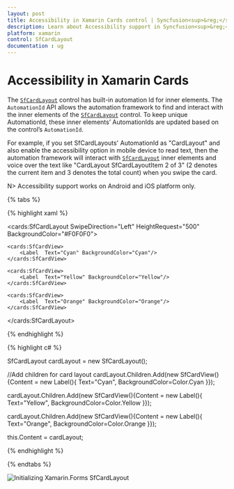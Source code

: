```yaml
---
layout: post
title: Accessibility in Xamarin Cards control | Syncfusion<sup>&reg;</sup>
description: Learn about Accessibility support in Syncfusion<sup>&reg;</sup> Essential Studio<sup>&reg;</sup> Xamarin Cards control, its elements and more.
platform: xamarin
control: SfCardLayout
documentation : ug
---
```


# Accessibility in Xamarin Cards

The [`SfCardLayout`](https://help.syncfusion.com/xamarin/cards/getting-started#sfcardlayout) control has built-in automation Id for inner elements. The `AutomationId` API allows the automation framework to find and interact with the inner elements of the [`SfCardLayout`](https://help.syncfusion.com/xamarin/cards/getting-started#sfcardlayout) control. To keep unique AutomationId, these inner elements’ AutomationIds are updated based on the control’s `AutomationId`.

For example, if you set SfCardLayouts' AutomationId as "CardLayout" and also enable the accessibility option in mobile device to read text, then the automation framework will interact with [`SfCardLayout`](https://help.syncfusion.com/xamarin/cards/getting-started#sfcardlayout) inner elements and voice over the text like "CardLayout SfCardLayoutItem 2 of 3" (2 denotes the current item and 3 denotes the total count) when you swipe the card.

N> Accessibility support works on Android and iOS platform only.

{% tabs %}

{% highlight xaml %}

<cards:SfCardLayout SwipeDirection="Left" HeightRequest="500" BackgroundColor="#F0F0F0">

	<cards:SfCardView>
		<Label  Text="Cyan" BackgroundColor="Cyan"/>
	</cards:SfCardView>

	<cards:SfCardView>
		<Label  Text="Yellow" BackgroundColor="Yellow"/>
	</cards:SfCardView>

	<cards:SfCardView>
		<Label  Text="Orange" BackgroundColor="Orange"/>
	</cards:SfCardView>  

</cards:SfCardLayout>

{% endhighlight %}

{% highlight c# %}

SfCardLayout cardLayout = new SfCardLayout();

//Add children for card layout 
cardLayout.Children.Add(new SfCardView(){Content = new Label(){ Text="Cyan", BackgroundColor=Color.Cyan }});

cardLayout.Children.Add(new SfCardView(){Content = new Label(){ Text="Yellow", BackgroundColor=Color.Yellow }});

cardLayout.Children.Add(new SfCardView(){Content = new Label(){ Text="Orange", BackgroundColor=Color.Orange }});

this.Content = cardLayout;

{% endhighlight %}

{% endtabs %} 

![Initializing Xamarin.Forms SfCardLayout](getting-started_images/layout.gif)
